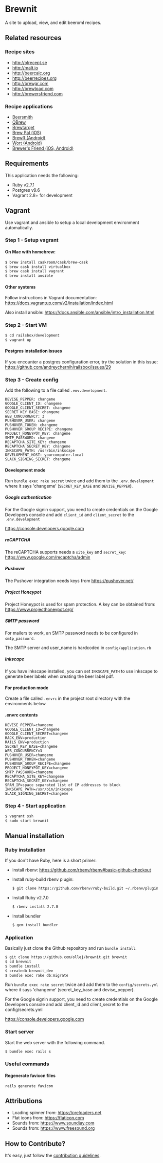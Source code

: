 Brewnit
=======

A site to upload, view, and edit beerxml recipes.

Related resources
-----------------

### Recipe sites

 * http://olrecept.se
 * http://malt.io
 * http://beercalc.org
 * http://beerrecipes.org
 * http://brewgr.com
 * http://brewtoad.com
 * http://brewersfriend.com

### Recipe applications

 * [Beersmith](http://beersmith.com/)
 * [QBrew](http://freecode.com/projects/qbrew)
 * [Brewtarget](http://www.brewtarget.org/)
 * [Brew Pal (iOS)](http://www.djpsoftware.com/brewpal/)
 * [BrewR (Android)](https://play.google.com/store/apps/details?id=com.weekendcoders.brewr&hl=en)
 * [Wort (Android)](https://play.google.com/store/apps/details?id=info.dynamicdesigns.wort&hl=en)
 * [Brewer's Friend (iOS, Android)](https://www.brewersfriend.com/)

Requirements
------------

This application needs the following:

 * Ruby v2.7.1
 * Postgres v9.6
 * Vagrant 2.8+ for development

Vagrant
-------

Use vagrant and ansible to setup a local development environment
automatically.

### Step 1 - Setup vagrant

#### On Mac with homebrew:

```bash
$ brew install caskroom/cask/brew-cask
$ brew cask install virtualbox
$ brew cask install vagrant
$ brew install ansible
```

#### Other systems

Follow instructions in Vagrant documentation:
https://docs.vagrantup.com/v2/installation/index.html

Also install ansible:
https://docs.ansible.com/ansible/intro_installation.html

### Step 2 - Start VM

```bash
$ cd railsbox/development
$ vagrant up
```

#### Postgres installation issues

If you encounter a postgres configuration error, try the solution in this
issue: https://github.com/andreychernih/railsbox/issues/29

### Step 3 - Create config

Add the following to a file called `.env.development`.

```
DEVISE_PEPPER: changeme
GOOGLE_CLIENT_ID: changeme
GOOGLE_CLIENT_SECRET: changeme
SECRET_KEY_BASE: changeme
WEB_CONCURRENCY: 3
PUSHOVER_USER: changeme
PUSHOVER_TOKEN: changeme
PUSHOVER_GROUP_RECIPE: changeme
PROJECT_HONEYPOT_KEY: changeme
SMTP_PASSWORD: changeme
RECAPTCHA_SITE_KEY: changeme
RECAPTCHA_SECRET_KEY: changeme
INKSCAPE_PATH: /usr/bin/inkscape
DEVELOPMENT_HOST: yourcomputer.local
SLACK_SIGNING_SECRET: changeme
```

#### Development mode

Run `bundle exec rake secret` twice and add them to the `.env.development`
where it says 'changeme' (`SECRET_KEY_BASE` and `DEVISE_PEPPER`).

##### Google authentication

For the Google signin support, you need to create credentials on the Google
Developers console and add `client_id` and `client_secret` to the
`.env.development`

https://console.developers.google.com

##### reCAPTCHA

The reCAPTCHA supports needs a `site_key` and `secret_key`:
https://www.google.com/recaptcha/admin

##### Pushover

The Pushover integration needs keys from https://pushover.net/

##### Project Honeypot

Project Honeypot is used for spam protection. A key can be obtained from:
https://www.projecthoneypot.org/

##### SMTP password

For mailers to work, an SMTP password needs to be configured in
`smtp_password`.

The SMTP server and user_name is hardcoded in `config/application.rb`

##### Inkscape

If you have inkscape installed, you can set `INKSCAPE_PATH` to use inkscape
to generate beer labels when creating the beer label pdf.

#### For production mode

Create a file called `.envrc` in the project root directory with the
environments below.

#### .envrc contents

```
DEVISE_PEPPER=changeme
GOOGLE_CLIENT_ID=changeme
GOOGLE_CLIENT_SECRET=changeme
RACK_ENV=production
RAILS_ENV=production
SECRET_KEY_BASE=changeme
WEB_CONCURRENCY=3
PUSHOVER_USER=changeme
PUSHOVER_TOKEN=changeme
PUSHOVER_GROUP_RECIPE=changeme
PROJECT_HONEYPOT_KEY=changeme
SMTP_PASSWORD=changeme
RECAPTCHA_SITE_KEY=changeme
RECAPTCHA_SECRET_KEY=changeme
SPAM_IP=space separated list of IP addresses to block
INKSCAPE_PATH=/usr/bin/inkscape
SLACK_SIGNING_SECRET=changeme
```

### Step 4 - Start application

```bash
$ vagrant ssh
$ sudo start brewnit
```

Manual installation
-------------------

### Ruby installation

If you don't have Ruby, here is a short primer:

 * Install rbenv: https://github.com/rbenv/rbenv#basic-github-checkout
 * Install ruby-build rbenv plugin:

   ```bash
   $ git clone https://github.com/rbenv/ruby-build.git ~/.rbenv/plugins/ruby-build
   ```
 * Install Ruby v2.7.0

   ```bash
   $ rbenv install 2.7.0
   ```
 * Install bundler

   ```bash
   $ gem install bundler
   ```

### Application

Basically just clone the Github repository and run `bundle install`.

```bash
$ git clone https://github.com/ollej/brewnit.git brewnit
$ cd brewnit
$ bundle install
$ createdb brewnit_dev
$ bundle exec rake db:migrate
```

Run `bundle exec rake secret` twice and add them to the `config/secrets.yml`
where it says 'changeme' (secret_key_base and devise_pepper).

For the Google signin support, you need to create credentials on the Google
Developers console and add client_id and client_secret to the
config/secrets.yml

https://console.developers.google.com

### Start server

Start the web server with the following command.

```bash
$ bundle exec rails s
```

### Useful commands

#### Regenerate favicon files

```
rails generate favicon
```

Attributions
------------

 * Loading spinner from: https://preloaders.net
 * Flat icons from: https://flaticon.com
 * Sounds from: https://www.soundjay.com
 * Sounds from: https://www.freesound.org

How to Contribute?
------------------

It's easy, just follow the [contribution guidelines][contribution].

[contribution]: https://github.com/ollej/brewnit/blob/master/CONTRIBUTING.md
